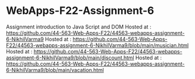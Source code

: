 # WebApps-F22-Assignment-6
Assignment introduction to Java Script and DOM
Hosted at : https://github.com/44-563-Web-Apps-F22/44563-webapps-assignment-6-NikhilVarma9 
Hosted at : https://github.com/44-563-Web-Apps-F22/44563-webapps-assignment-6-NikhilVarma9/blob/main/musician.html
Hosted at : https://github.com/44-563-Web-Apps-F22/44563-webapps-assignment-6-NikhilVarma9/blob/main/discount.html
Hosted at : https://github.com/44-563-Web-Apps-F22/44563-webapps-assignment-6-NikhilVarma9/blob/main/vacation.html 
